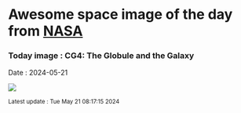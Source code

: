 
# Awesome space image of the day from [NASA](https://api.nasa.gov/)

### Today image : CG4: The Globule and the Galaxy
Date : 2024-05-21

![](https://apod.nasa.gov/apod/image/2405/Cg4Galaxy_CtioRector_960.jpg)

<small>Latest update : Tue May 21 08:17:15 2024</small>
        